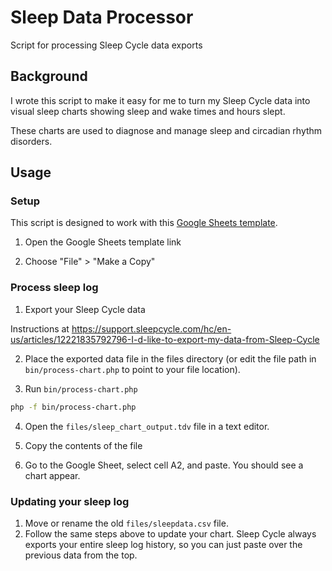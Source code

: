 # Sleep Data Processor
Script for processing Sleep Cycle data exports

## Background

I wrote this script to make it easy for me to turn my Sleep Cycle data into visual sleep charts showing sleep and wake times and hours slept. 

These charts are used to diagnose and manage sleep and circadian rhythm disorders.

## Usage

### Setup

This script is designed to work with this [Google Sheets template](https://docs.google.com/spreadsheets/d/1bae1Rd7Ow1-quu7ddtPsrhsauH6KFFqn4suwRdhfGoM/edit?usp=sharing).

1. Open the Google Sheets template link

2. Choose "File" > "Make a Copy"


### Process sleep log

1. Export your Sleep Cycle data 

Instructions at https://support.sleepcycle.com/hc/en-us/articles/12221835792796-I-d-like-to-export-my-data-from-Sleep-Cycle

2. Place the exported data file in the files directory (or edit the file path in `bin/process-chart.php` to point to your file location).

3. Run `bin/process-chart.php`

```bash
php -f bin/process-chart.php
```

4. Open the `files/sleep_chart_output.tdv` file in a text editor.

5. Copy the contents of the file

6. Go to the Google Sheet, select cell A2, and paste. You should see a chart appear.

### Updating your sleep log

1. Move or rename the old `files/sleepdata.csv` file.
2. Follow the same steps above to update your chart. Sleep Cycle always exports your entire sleep log history, so you can just paste over the previous data from the top.




